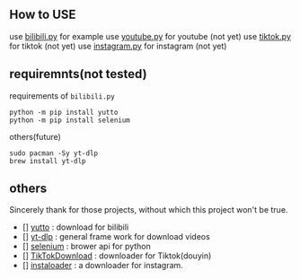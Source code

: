## How to USE

use [bilibili.py](./src/selenium/bilibili.py) for example
use [youtube.py](./src/selenium/youtube.py) for youtube (not yet)
use [tiktok.py](./src/selenium/tiktok.py) for tiktok (not yet)
use [instagram.py](./src/selenium/instagram.py) for instagram (not yet)


## requiremnts(not tested)
requirements of `bilibili.py`
```
python -m pip install yutto
python -m pip install selenium
```
others(future)
```
sudo pacman -Sy yt-dlp
brew install yt-dlp
```

## others
Sincerely thank for those projects, without which this project won't be true.
- [] [yutto](https://github.com/yutto-dev/yutto) : download for bilibili 
- [] [yt-dlp](https://github.com/yt-dlp/yt-dlp) : general frame work for download videos
- [] [selenium](https://github.com/SeleniumHQ/selenium) : brower api for python
- [] [TikTokDownload](https://github.com/Johnserf-Seed/TikTokDownload) : downloader for Tiktok(douyin)
- [] [instaloader](https://github.com/instaloader/instaloader) : a downloader for instagram.
